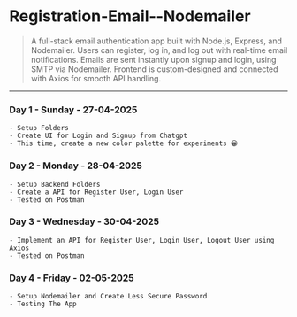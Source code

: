# Registration-Email--Nodemailer

> A full-stack email authentication app built with Node.js, Express, and Nodemailer. Users can register, log in, and log out with real-time email notifications. Emails are sent instantly upon signup and login, using SMTP via Nodemailer. Frontend is custom-designed and connected with Axios for smooth API handling.

---
### Day 1 - Sunday - 27-04-2025
    - Setup Folders
    - Create UI for Login and Signup from Chatgpt
    - This time, create a new color palette for experiments 😁

### Day 2 - Monday - 28-04-2025
    - Setup Backend Folders
    - Create a API for Register User, Login User
    - Tested on Postman

### Day 3 - Wednesday - 30-04-2025
    - Implement an API for Register User, Login User, Logout User using Axios
    - Tested on Postman

### Day 4 - Friday - 02-05-2025
    - Setup Nodemailer and Create Less Secure Password
    - Testing The App